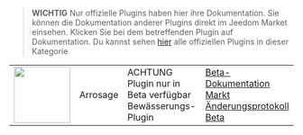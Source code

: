 
>**WICHTIG**
>Nur offizielle Plugins haben hier ihre Dokumentation. Sie können die Dokumentation anderer Plugins direkt im Jeedom Market einsehen. Klicken Sie bei dem betreffenden Plugin auf Dokumentation.
>Du kannst sehen [hier](https://market.jeedom.com/index.php?v=d&p=market&type=plugin&categorie=watering) alle offiziellen Plugins in dieser Kategorie


| | | | |
|--- | --- | --- | ---|
|<img src="./beta/._icon.png" class="pluginLogo" width="100" />|Arrosage|ACHTUNG Plugin nur in Beta verfügbar<br/>Bewässerungs-Plugin|[Beta-Dokumentation](./beta/index.md)<br/>[Markt](https://market.jeedom.com/index.php?v=d&p=market_display&id=4198)<br/>[Änderungsprotokoll Beta](./beta/changelog.md)|
